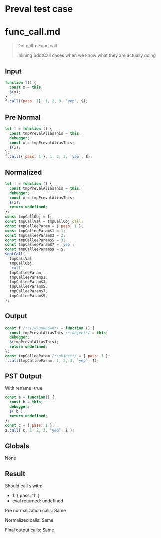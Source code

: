 # Preval test case

# func_call.md

> Dot call > Func call
>
> Inlining $dotCall cases when we know what they are actually doing

## Input

`````js filename=intro
function f() {
  const x = this;
  $(x);
}
f.call({pass: 1}, 1, 2, 3, 'yep', $);
`````

## Pre Normal


`````js filename=intro
let f = function () {
  const tmpPrevalAliasThis = this;
  debugger;
  const x = tmpPrevalAliasThis;
  $(x);
};
f.call({ pass: 1 }, 1, 2, 3, `yep`, $);
`````

## Normalized


`````js filename=intro
let f = function () {
  const tmpPrevalAliasThis = this;
  debugger;
  const x = tmpPrevalAliasThis;
  $(x);
  return undefined;
};
const tmpCallObj = f;
const tmpCallVal = tmpCallObj.call;
const tmpCalleeParam = { pass: 1 };
const tmpCalleeParam$1 = 1;
const tmpCalleeParam$3 = 2;
const tmpCalleeParam$5 = 3;
const tmpCalleeParam$7 = `yep`;
const tmpCalleeParam$9 = $;
$dotCall(
  tmpCallVal,
  tmpCallObj,
  `call`,
  tmpCalleeParam,
  tmpCalleeParam$1,
  tmpCalleeParam$3,
  tmpCalleeParam$5,
  tmpCalleeParam$7,
  tmpCalleeParam$9,
);
`````

## Output


`````js filename=intro
const f /*:()=>unknown*/ = function () {
  const tmpPrevalAliasThis /*:object*/ = this;
  debugger;
  $(tmpPrevalAliasThis);
  return undefined;
};
const tmpCalleeParam /*:object*/ = { pass: 1 };
f.call(tmpCalleeParam, 1, 2, 3, `yep`, $);
`````

## PST Output

With rename=true

`````js filename=intro
const a = function() {
  const b = this;
  debugger;
  $( b );
  return undefined;
};
const c = { pass: 1 };
a.call( c, 1, 2, 3, "yep", $ );
`````

## Globals

None

## Result

Should call `$` with:
 - 1: { pass: '1' }
 - eval returned: undefined

Pre normalization calls: Same

Normalized calls: Same

Final output calls: Same
